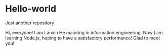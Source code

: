 # Hello-world
Just another repository

Hi, everyone!
I am Lanxin He majoring in information engineering. 
Now I am learning Node.js, hoping to have a satisfactory performance!
Glad to meet you!
